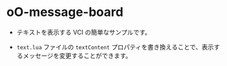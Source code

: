# oO-message-board

- テキストを表示する VCI の簡単なサンプルです。

- `text.lua` ファイルの `textContent` プロパティを書き換えることで、表示するメッセージを変更することができます。
